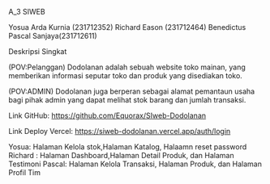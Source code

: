 A_3 SIWEB

Yosua Arda Kurnia (231712352)
Richard Eason (231712464)
Benedictus Pascal Sanjaya(231712611)

Deskripsi Singkat

(POV:Pelanggan)
Dodolanan adalah sebuah website toko mainan, yang memberikan informasi seputar toko dan produk yang disediakan toko.

(POV:ADMIN)
Dodolanan juga berperan sebagai alamat pemantaun usaha bagi pihak admin yang dapat melihat stok barang dan jumlah transaksi.



Link GitHub: https://github.com/Equorax/SIweb-Dodolanan

Link Deploy Vercel: https://siweb-dodolanan.vercel.app/auth/login

Yosua: Halaman Kelola stok,Halaman Katalog, Halaamn reset password
Richard : Halaman Dashboard,Halaman Detail Produk, dan Halaman Testimoni
Pascal: Halaman Kelola Transaksi, Halaman Produk, dan Halaman Profil Tim
